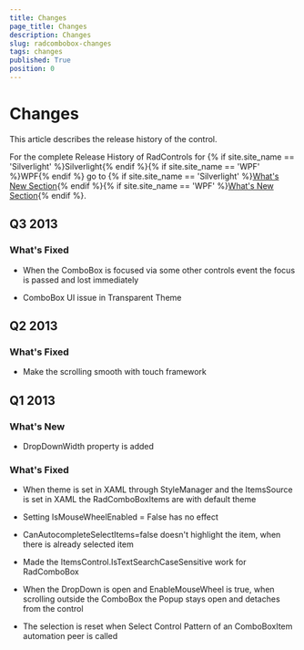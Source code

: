 ```yaml
---
title: Changes
page_title: Changes
description: Changes
slug: radcombobox-changes
tags: changes
published: True
position: 0
---
```


# Changes



This article describes the release history of the control.

For the complete Release History of RadControls for {% if site.site_name == 'Silverlight' %}Silverlight{% endif %}{% if site.site_name == 'WPF' %}WPF{% endif %} go to
                {% if site.site_name == 'Silverlight' %}[What's New Section](http://www.telerik.com/products/silverlight/whats-new.aspx){% endif %}{% if site.site_name == 'WPF' %}[What's New Section](http://www.telerik.com/products/wpf/whats-new.aspx){% endif %}.
            

## Q3 2013

### What's Fixed

* When the ComboBox is focused via some other controls event the focus is passed and lost immediately
                                

* ComboBox UI issue in Transparent Theme
                                

## Q2 2013

### What's Fixed

* Make the scrolling smooth with touch framework
                                

## Q1 2013

### What's New

* DropDownWidth property is added

### What's Fixed

* When theme is set in XAML through StyleManager and the ItemsSource is set in XAML the RadComboBoxItems are with default theme 

* Setting IsMouseWheelEnabled = False has no effect

* CanAutocompleteSelectItems=false doesn't highlight the item, when there is already selected item

* Made the ItemsControl.IsTextSearchCaseSensitive work for RadComboBox

* When the DropDown is open and EnableMouseWheel is true, when scrolling outside the ComboBox the Popup stays open and detaches from the control

* The selection is reset when Select Control Pattern of an ComboBoxItem automation peer is called
